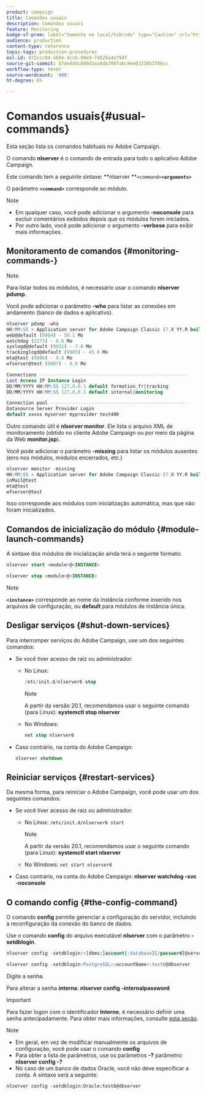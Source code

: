 ```yaml
---
product: campaign
title: Comandos usuais
description: Comandos usuais
feature: Monitoring
badge-v7-prem: label="Somente no local/híbrido" type="Caution" url="https://experienceleague.adobe.com/docs/campaign-classic/using/installing-campaign-classic/architecture-and-hosting-models/hosting-models-lp/hosting-models.html?lang=pt-BR" tooltip="Aplica-se somente a implantações locais e híbridas"
audience: production
content-type: reference
topic-tags: production-procedures
exl-id: 472ccc04-e68e-4ccb-90e9-7d626a4e794f
source-git-commit: b7dedddc080d1ea8db700fabc9ee03238b3706cc
workflow-type: tm+mt
source-wordcount: '408'
ht-degree: 6%

---
```


# Comandos usuais{#usual-commands}



Esta seção lista os comandos habituais no Adobe Campaign.

O comando **nlserver** é o comando de entrada para todo o aplicativo Adobe Campaign.

Este comando tem a seguinte sintaxe: **nlserver **`<command>`****`<arguments>`****

O parâmetro **`<command>`** corresponde ao módulo.

>[!NOTE]
>
>* Em qualquer caso, você pode adicionar o argumento **-noconsole** para excluir comentários exibidos depois que os módulos forem iniciados.
>* Por outro lado, você pode adicionar o argumento **-verbose** para exibir mais informações.
>

## Monitoramento de comandos {#monitoring-commands-}

>[!NOTE]
>
>Para listar todos os módulos, é necessário usar o comando **nlserver pdump**.

Você pode adicionar o parâmetro **-who** para listar as conexões em andamento (banco de dados e aplicativo).

```sql
nlserver pdump -who
HH:MM:SS > Application server for Adobe Campaign Classic (7.X YY.R build XXX@SHA1) of DD/MM/YYYY
web@default (9984) - 50.1 Mo
watchdog (2273) - 6.6 Mo
syslogd@default (9931) - 7.0 Mo
trackinglogd@default (9985) - 45.6 Mo
mta@test (9986) - 9.6 Mo
wfserver@test (9987) - 8.8 Mo

Connections ------------------------------------------------------
Last Access IP Instance Login 
DD/MM/YYYY HH:MM:SS 127.0.0.1 default formation_fr|tracking
DD/MM/YYYY HH:MM:SS 127.0.0.1 default internal|monitoring

Connection pool --------------------------------------------------
Datasource Server Provider Login 
default xxxxx myserver myprovider test400
```

Outro comando útil é **nlserver monitor**. Ele lista o arquivo XML de monitoramento (obtido no cliente Adobe Campaign ou por meio da página da Web **monitor.jsp**).

Você pode adicionar o parâmetro **-missing** para listar os módulos ausentes (erro nos módulos, módulos encerrados, etc.)

```sql
nlserver monitor -missing
HH:MM:SS > Application server for Adobe Campaign Classic (7.X YY.R build XXX@SHA1) of DD/MM/YYYY
inMail@test
mta@test
wfserver@test
```

Isso corresponde aos módulos com inicialização automática, mas que não foram inicializados.

## Comandos de inicialização do módulo {#module-launch-commands}

A sintaxe dos módulos de inicialização ainda terá o seguinte formato:

```sql
nlserver start <module>@<INSTANCE>
```

```sql
nlserver stop <module>@<INSTANCE>
```

>[!NOTE]
>
>**`<instance>`** corresponde ao nome da instância conforme inserido nos arquivos de configuração, ou **default** para módulos de instância única.

## Desligar serviços {#shut-down-services}

Para interromper serviços do Adobe Campaign, use um dos seguintes comandos:

* Se você tiver acesso de raiz ou administrador:

   * No Linux:

     ```sql
     /etc/init.d/nlserver6 stop
     ```

     >[!NOTE]
     >
     >A partir da versão 20.1, recomendamos usar o seguinte comando (para Linux): **systemctl stop nlserver**

   * No Windows:

     ```sql
     net stop nlserver6
     ```

* Caso contrário, na conta do Adobe Campaign:

  ```sql
  nlserver shutdown 
  ```

## Reiniciar serviços {#restart-services}

Da mesma forma, para reiniciar o Adobe Campaign, você pode usar um dos seguintes comandos:

* Se você tiver acesso de raiz ou administrador:

   * No Linux: `/etc/init.d/nlserver6 start`

     >[!NOTE]
     >
     >A partir da versão 20.1, recomendamos usar o seguinte comando (para Linux): **systemctl start nlserver**

   * No Windows: `net start nlserver6`

* Caso contrário, na conta do Adobe Campaign: **nlserver watchdog -svc -noconsole**

## O comando config {#the-config-command}

O comando **config** permite gerenciar a configuração do servidor, incluindo a reconfiguração da conexão do banco de dados.

Use o comando **config** do arquivo executável **nlserver** com o parâmetro **-setdblogin**.

```sql
nlserver config -setdblogin:<[dbms:]account[:database][/password]@server>
```

```sql
nlserver config -setdblogin:PostgreSQL:<accountName>:test6@dbserver
```

Digite a senha.

Para alterar a senha **interna**: **nlserver config -internalpassword**

>[!IMPORTANT]
>
>Para fazer logon com o identificador **Interno**, é necessário definir uma senha antecipadamente. Para obter mais informações, consulte [esta seção](../../installation/using/configuring-campaign-server.md#internal-identifier).

>[!NOTE]
>
>* Em geral, em vez de modificar manualmente os arquivos de configuração, você pode usar o comando **config**
>* Para obter a lista de parâmetros, use os parâmetros **-?** parâmetro: **nlserver config -?**
>* No caso de um banco de dados Oracle, você não deve especificar a conta. A sintaxe será a seguinte:
>
>  `nlserver config -setdblogin:Oracle:test6@dbserver`
>

